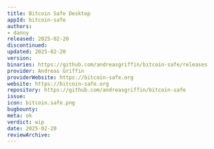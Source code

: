 ```yaml
---
title: Bitcoin Safe Desktop
appId: bitcoin-safe
authors:
- danny
released: 2025-02-20
discontinued: 
updated: 2025-02-20
version: 
binaries: https://github.com/andreasgriffin/bitcoin-safe/releases
provider: Andreas Griffin
providerWebsite: https://bitcoin-safe.org
website: https://bitcoin-safe.org
repository: https://github.com/andreasgriffin/bitcoin-safe
issue: 
icon: bitcoin.safe.png
bugbounty: 
meta: ok
verdict: wip
date: 2025-02-20
reviewArchive: 
---
```

